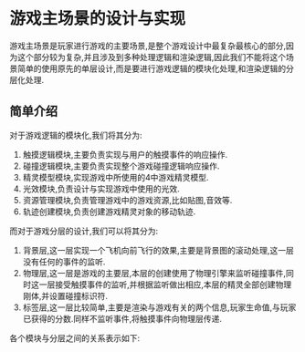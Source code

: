 # 游戏主场景的设计与实现
游戏主场景是玩家进行游戏的主要场景,是整个游戏设计中最复杂最核心的部分,因为这个部分较为复杂,并且涉及到多种处理逻辑和渲染逻辑,因此我们不能将这个场景简单的使用原先的单层设计,而是要进行游戏逻辑的模块化处理,和渲染逻辑的分层化处理.
## 简单介绍
对于游戏逻辑的模块化,我们将其分为:
1. 触摸逻辑模块,主要负责实现与用户的触摸事件的响应操作.
2. 碰撞逻辑模块,主要负责实现整个游戏碰撞逻辑响应操作.
3. 精灵模型模块,实现游戏中所使用的4中游戏精灵模型.
4. 光效模块,负责设计与实现游戏中使用的光效.
5. 资源管理模块,负责管理游戏中的游戏资源,比如贴图,音效等.
6. 轨迹创建模块,负责创建游戏精灵对象的移动轨迹.

而对于游戏分层的设计,我们可以将其分为:
1. 背景层,这一层实现一个飞机向前飞行的效果,主要是背景图的滚动处理,这一层没有任何的事件的监听.
2. 物理层,这一层是游戏的主要层,本层的创建使用了物理引擎来监听碰撞事件,同时这一层接受触摸事件的监听,并根据监听做出相应,本层的精灵全部创建物理刚体,并设置碰撞标识符.
3. 标签层,这一层比较简单,主要是渲染与游戏有关的两个信息,玩家生命值,与玩家已获得的分数.同样不监听事件,将触摸事件向物理层传递.

各个模块与分层之间的关系表示如下:
